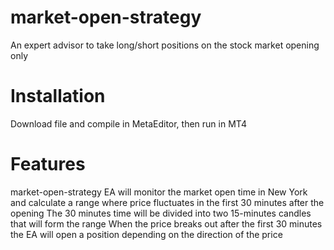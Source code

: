 # market-open-strategy

An expert advisor to take long/short positions on the stock market opening only

# Installation

Download file and compile in MetaEditor, then run in MT4

# Features

market-open-strategy EA will monitor the market open time in New York and calculate a range where price fluctuates in the first 30 minutes after the opening
The 30 minutes time will be divided into two 15-minutes candles that will form the range
When the price breaks out after the first 30 minutes the EA will open a position depending on the direction of the price
